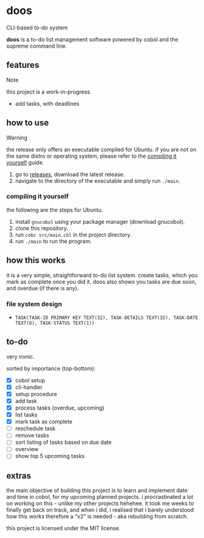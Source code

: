 # doos

CLI-based to-do system

**doos** is a to-do list management software powered by cobol and the supreme command line.

## features

> [!NOTE]
> this project is a work-in-progress.

- add tasks, with deadlines

## how to use

> [!WARNING]
> the release only offers an executable compiled for Ubuntu. if you are not on the same distro or operating system, please refer to the [compiling it yourself](#compiling-it-yourself) guide.

1. go to [releases](https://github.com/theluqmn/doos/releases/latest), download the latest release.
2. navigate to the directory of the executable and simply run `./main`.

### compiling it yourself

the following are the steps for Ubuntu.

1. install `gnucobol` using your package manager (download gnucobol).
2. clone this repository.
3. run `cobc src/main.cbl` in the project directory.
4. run `./main` to run the program.

## how this works

it is a very simple, straightforward to-do list system. create tasks, which you mark as complete once you did it. doos also shows you tasks are due soon, and overdue (if there is any).

### file system design

- `TASK(TASK-ID PRIMARY KEY TEXT(32), TASK-DETAILS TEXT(32), TASK-DATE TEXT(8), TASK-STATUS TEXT(1))`

## to-do

very ironic.

sorted by importance (top-bottom):

- [x] cobol setup
- [x] cli-handler
- [x] setup procedure
- [x] add task
- [x] process tasks (overdue, upcoming)
- [x] list tasks
- [x] mark task as complete
- [ ] reschedule task
- [ ] remove tasks
- [ ] sort listing of tasks based on due date
- [ ] overview
- [ ] show top 5 upcoming tasks

## extras

the main objective of building this project is to learn and implement date and time in cobol, for my upcoming planned projects. i procrastinated a lot on working on this - unlike my other projects hehehee. it took me weeks to finally get back on track, and when i did, i realised that i barely understood how this works therefore a "v2" is needed - aka rebuilding from scratch.

this project is licensed under the MIT license.
